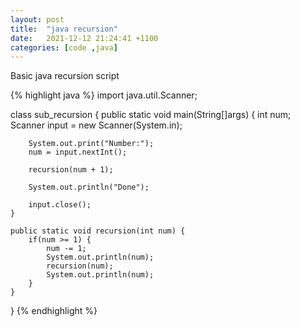 ```yaml
---
layout: post
title:  "java recursion"
date:   2021-12-12 21:24:41 +1100
categories: [code ,java]
---
```

Basic java recursion script

{% highlight java %}
import java.util.Scanner;

class sub_recursion {
    public static void main(String[]args) {
        int num;
        Scanner input = new Scanner(System.in);

        System.out.print("Number:");
        num = input.nextInt();

        recursion(num + 1);

        System.out.println("Done");

        input.close();
    }

    public static void recursion(int num) {
        if(num >= 1) {
            num -= 1;
            System.out.println(num);
            recursion(num);
            System.out.println(num);
        }
    }
}
{% endhighlight %}